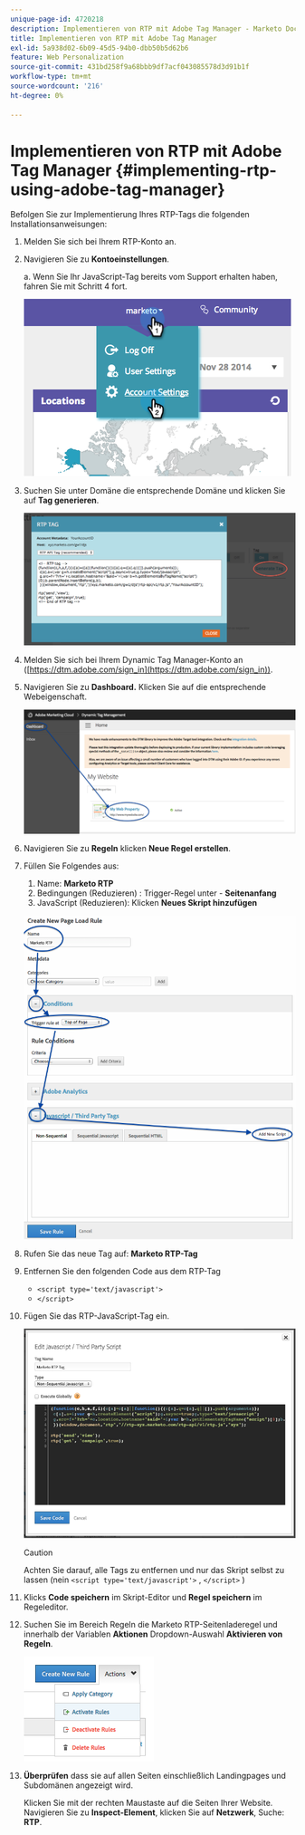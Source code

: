 ```yaml
---
unique-page-id: 4720218
description: Implementieren von RTP mit Adobe Tag Manager - Marketo Docs - Produktdokumentation
title: Implementieren von RTP mit Adobe Tag Manager
exl-id: 5a938d02-6b09-45d5-94b0-dbb50b5d62b6
feature: Web Personalization
source-git-commit: 431bd258f9a68bbb9df7acf043085578d3d91b1f
workflow-type: tm+mt
source-wordcount: '216'
ht-degree: 0%

---
```


# Implementieren von RTP mit Adobe Tag Manager {#implementing-rtp-using-adobe-tag-manager}

Befolgen Sie zur Implementierung Ihres RTP-Tags die folgenden Installationsanweisungen:

1. Melden Sie sich bei Ihrem RTP-Konto an.

1. Navigieren Sie zu **Kontoeinstellungen**.

   a. Wenn Sie Ihr JavaScript-Tag bereits vom Support erhalten haben, fahren Sie mit Schritt 4 fort.

   ![](assets/image2014-11-30-15-3a19-3a21-4.png)

1. Suchen Sie unter Domäne die entsprechende Domäne und klicken Sie auf **Tag generieren**.

   ![](assets/image2014-11-30-15-3a20-3a17-4.png)

1. Melden Sie sich bei Ihrem Dynamic Tag Manager-Konto an ([https://dtm.adobe.com/sign_in](https://dtm.adobe.com/sign_in)).

1. Navigieren Sie zu **Dashboard.** Klicken Sie auf die entsprechende Webeigenschaft.

   ![](assets/image2014-12-3-17-3a58-3a17.png)

1. Navigieren Sie zu **Regeln** klicken **Neue Regel erstellen**.

1. Füllen Sie Folgendes aus:

   1. Name: **Marketo RTP**
   1. Bedingungen (Reduzieren) : Trigger-Regel unter - **Seitenanfang**
   1. JavaScript (Reduzieren): Klicken **Neues Skript hinzufügen**

   ![](assets/image2014-12-3-17-3a59-3a40.png)

1. Rufen Sie das neue Tag auf: **Marketo RTP-Tag**

1. Entfernen Sie den folgenden Code aus dem RTP-Tag

   * `<script type='text/javascript'>`
   * `</script>`

1. Fügen Sie das RTP-JavaScript-Tag ein.

   ![](assets/image2014-12-3-18-3a3-3a45.png)

   >[!CAUTION]
   >
   >Achten Sie darauf, alle Tags zu entfernen und nur das Skript selbst zu lassen (nein `<script type='text/javascript'>` , `</script>` )

1. Klicks **Code speichern** im Skript-Editor und **Regel speichern** im Regeleditor.

1. Suchen Sie im Bereich Regeln die Marketo RTP-Seitenladeregel und innerhalb der Variablen **Aktionen** Dropdown-Auswahl **Aktivieren von Regeln**.

   ![](assets/image2014-12-3-18-3a4-3a14.png)

1. **Überprüfen** dass sie auf allen Seiten einschließlich Landingpages und Subdomänen angezeigt wird.

   Klicken Sie mit der rechten Maustaste auf die Seiten Ihrer Website. Navigieren Sie zu **Inspect-Element**, klicken Sie auf **Netzwerk**, Suche: **RTP**.
